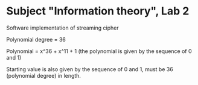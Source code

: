 # Subject "Information theory", Lab 2
Software implementation of streaming cipher

Polynomial degree = 36

Polynomial = x^36 + x^11 + 1 (the polynomial is given by the sequence of 0 and 1)

Starting value is also given by the sequence of 0 and 1, must be 36 (polynomial degree) in length.
